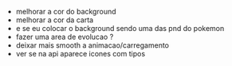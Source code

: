 - melhorar a cor do background 
- melhorar a cor da carta
- e se eu colocar o background sendo uma das pnd do pokemon
- fazer uma area de evolucao ?
- deixar mais smooth a animacao/carregamento 
- ver se na api aparece icones com tipos 